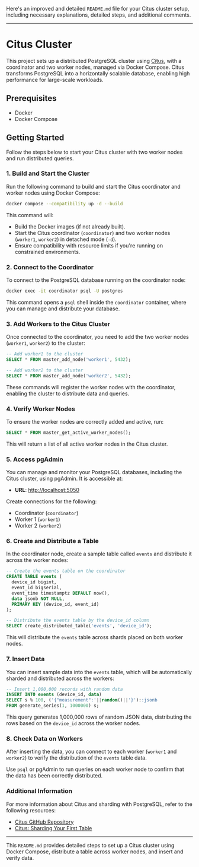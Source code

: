 Here's an improved and detailed `README.md` file for your Citus cluster setup, including necessary explanations, detailed steps, and additional comments.

---

# Citus Cluster

This project sets up a distributed PostgreSQL cluster using [Citus](https://citusdata.com/), with a coordinator and two worker nodes, managed via Docker Compose. Citus transforms PostgreSQL into a horizontally scalable database, enabling high performance for large-scale workloads.

## Prerequisites

- Docker
- Docker Compose

## Getting Started

Follow the steps below to start your Citus cluster with two worker nodes and run distributed queries.

### 1. Build and Start the Cluster

Run the following command to build and start the Citus coordinator and worker nodes using Docker Compose:

```bash
docker compose --compatibility up -d --build
```

This command will:
- Build the Docker images (if not already built).
- Start the Citus coordinator (`coordinator`) and two worker nodes (`worker1`, `worker2`) in detached mode (`-d`).
- Ensure compatibility with resource limits if you're running on constrained environments.

### 2. Connect to the Coordinator

To connect to the PostgreSQL database running on the coordinator node:

```bash
docker exec -it coordinator psql -U postgres
```

This command opens a `psql` shell inside the `coordinator` container, where you can manage and distribute your database.

### 3. Add Workers to the Citus Cluster

Once connected to the coordinator, you need to add the two worker nodes (`worker1`, `worker2`) to the cluster:

```sql
-- Add worker1 to the cluster
SELECT * FROM master_add_node('worker1', 5432);

-- Add worker2 to the cluster
SELECT * FROM master_add_node('worker2', 5432);
```

These commands will register the worker nodes with the coordinator, enabling the cluster to distribute data and queries.

### 4. Verify Worker Nodes

To ensure the worker nodes are correctly added and active, run:

```sql
SELECT * FROM master_get_active_worker_nodes();
```

This will return a list of all active worker nodes in the Citus cluster.

### 5. Access pgAdmin

You can manage and monitor your PostgreSQL databases, including the Citus cluster, using pgAdmin. It is accessible at:

- **URL**: [http://localhost:5050](http://localhost:5050)

Create connections for the following:
- Coordinator (`coordinator`)
- Worker 1 (`worker1`)
- Worker 2 (`worker2`)

### 6. Create and Distribute a Table

In the coordinator node, create a sample table called `events` and distribute it across the worker nodes:

```sql
-- Create the events table on the coordinator
CREATE TABLE events (
  device_id bigint,
  event_id bigserial,
  event_time timestamptz DEFAULT now(),
  data jsonb NOT NULL,
  PRIMARY KEY (device_id, event_id)
);

-- Distribute the events table by the device_id column
SELECT create_distributed_table('events', 'device_id');
```

This will distribute the `events` table across shards placed on both worker nodes.

### 7. Insert Data

You can insert sample data into the `events` table, which will be automatically sharded and distributed across the workers:

```sql
-- Insert 1,000,000 records with random data
INSERT INTO events (device_id, data)
SELECT s % 100, ('{"measurement":'||random()||'}')::jsonb
FROM generate_series(1, 1000000) s;
```

This query generates 1,000,000 rows of random JSON data, distributing the rows based on the `device_id` across the worker nodes.

### 8. Check Data on Workers

After inserting the data, you can connect to each worker (`worker1` and `worker2`) to verify the distribution of the `events` table data.

Use `psql` or pgAdmin to run queries on each worker node to confirm that the data has been correctly distributed.

### Additional Information

For more information about Citus and sharding with PostgreSQL, refer to the following resources:

- [Citus GitHub Repository](https://github.com/citusdata/citus/)
- [Citus: Sharding Your First Table](https://www.cybertec-postgresql.com/en/citus-sharding-your-first-table/)

---

This `README.md` provides detailed steps to set up a Citus cluster using Docker Compose, distribute a table across worker nodes, and insert and verify data.